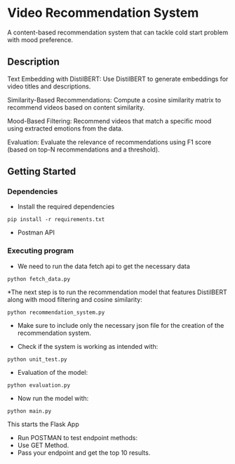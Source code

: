 # Video Recommendation System
A content-based recommendation system that can tackle cold start problem with mood preference. 

## Description

Text Embedding with DistilBERT:
Use DistilBERT to generate embeddings for video titles and descriptions.

Similarity-Based Recommendations:
Compute a cosine similarity matrix to recommend videos based on content similarity.

Mood-Based Filtering:
Recommend videos that match a specific mood using extracted emotions from the data.

Evaluation:
Evaluate the relevance of recommendations using F1 score (based on top-N recommendations and a threshold).

## Getting Started

### Dependencies

* Install the required dependencies
``` 
pip install -r requirements.txt 
```

* Postman API


### Executing program

* We need to run the data fetch api to get the necessary data

```
python fetch_data.py
```

*The next step is to run the recommendation model that features DistilBERT along with mood filtering and cosine similarity:

```
python recommendation_system.py
```

* Make sure to include only the necessary json file for the creation of the recommendation system.


* Check if the system is working as intended with:

```
python unit_test.py
```

* Evaluation of the model:
```
python evaluation.py
```

* Now run the model with: 

```
python main.py
```

This starts the Flask App 

* Run POSTMAN to test endpoint methods:
* Use GET Method. 
* Pass your endpoint and get the top 10 results.



